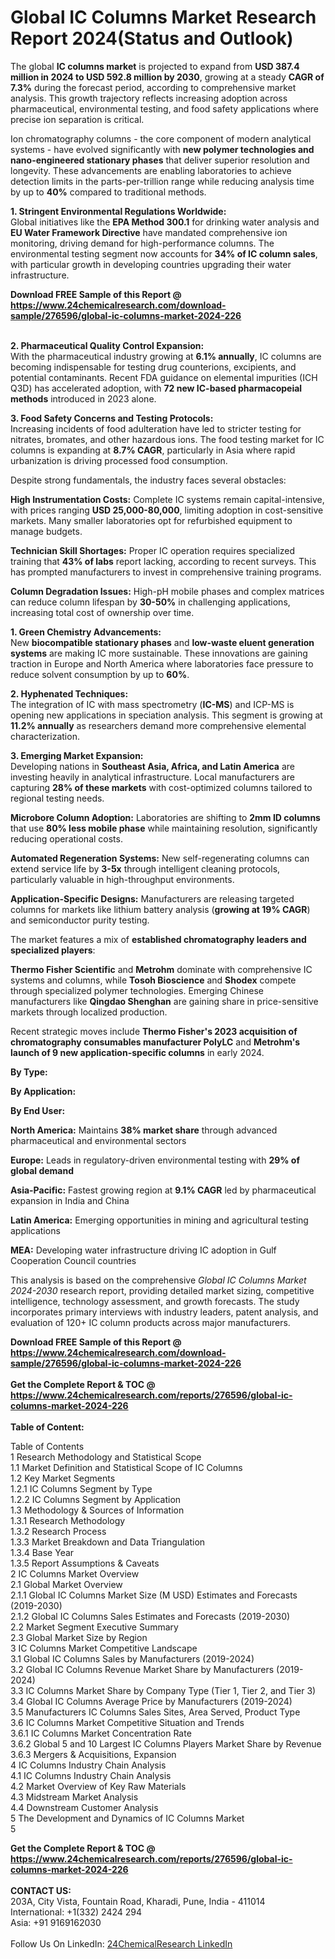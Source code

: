 <h1>Global IC Columns Market Research Report 2024(Status and Outlook)</h1><p>The global <strong>IC columns market</strong> is projected to expand from <strong>USD 387.4 million in 2024 to USD 592.8 million by 2030</strong>, growing at a steady <strong>CAGR of 7.3%</strong> during the forecast period, according to comprehensive market analysis. This growth trajectory reflects increasing adoption across pharmaceutical, environmental testing, and food safety applications where precise ion separation is critical.</p><p>Ion chromatography columns - the core component of modern analytical systems - have evolved significantly with <strong>new polymer technologies and nano-engineered stationary phases</strong> that deliver superior resolution and longevity. These advancements are enabling laboratories to achieve detection limits in the parts-per-trillion range while reducing analysis time by up to <strong>40%</strong> compared to traditional methods.</p><p><strong>1. Stringent Environmental Regulations Worldwide:</strong><br>
Global initiatives like the <strong>EPA Method 300.1</strong> for drinking water analysis and <strong>EU Water Framework Directive</strong> have mandated comprehensive ion monitoring, driving demand for high-performance columns. The environmental testing segment now accounts for <strong>34% of IC column sales</strong>, with particular growth in developing countries upgrading their water infrastructure.</p><div><b>Download FREE Sample of this Report @ 
            <a href="https://www.24chemicalresearch.com/download-sample/276596/global-ic-columns-market-2024-226">
            https://www.24chemicalresearch.com/download-sample/276596/global-ic-columns-market-2024-226</a></b></div><br><p><strong>2. Pharmaceutical Quality Control Expansion:</strong><br>
With the pharmaceutical industry growing at <strong>6.1% annually</strong>, IC columns are becoming indispensable for testing drug counterions, excipients, and potential contaminants. Recent FDA guidance on elemental impurities (ICH Q3D) has accelerated adoption, with <strong>72 new IC-based pharmacopeial methods</strong> introduced in 2023 alone.</p><p><strong>3. Food Safety Concerns and Testing Protocols:</strong><br>
Increasing incidents of food adulteration have led to stricter testing for nitrates, bromates, and other hazardous ions. The food testing market for IC columns is expanding at <strong>8.7% CAGR</strong>, particularly in Asia where rapid urbanization is driving processed food consumption.</p><p>Despite strong fundamentals, the industry faces several obstacles:</p><p><strong>High Instrumentation Costs:</strong> Complete IC systems remain capital-intensive, with prices ranging <strong>USD 25,000-80,000</strong>, limiting adoption in cost-sensitive markets. Many smaller laboratories opt for refurbished equipment to manage budgets.</p><p><strong>Technician Skill Shortages:</strong> Proper IC operation requires specialized training that <strong>43% of labs</strong> report lacking, according to recent surveys. This has prompted manufacturers to invest in comprehensive training programs.</p><p><strong>Column Degradation Issues:</strong> High-pH mobile phases and complex matrices can reduce column lifespan by <strong>30-50%</strong> in challenging applications, increasing total cost of ownership over time.</p><p><strong>1. Green Chemistry Advancements:</strong><br>
New <strong>biocompatible stationary phases</strong> and <strong>low-waste eluent generation systems</strong> are making IC more sustainable. These innovations are gaining traction in Europe and North America where laboratories face pressure to reduce solvent consumption by up to <strong>60%</strong>.</p><p><strong>2. Hyphenated Techniques:</strong><br>
The integration of IC with mass spectrometry (<strong>IC-MS</strong>) and ICP-MS is opening new applications in speciation analysis. This segment is growing at <strong>11.2% annually</strong> as researchers demand more comprehensive elemental characterization.</p><p><strong>3. Emerging Market Expansion:</strong><br>
Developing nations in <strong>Southeast Asia, Africa, and Latin America</strong> are investing heavily in analytical infrastructure. Local manufacturers are capturing <strong>28% of these markets</strong> with cost-optimized columns tailored to regional testing needs.</p><p><strong>Microbore Column Adoption:</strong> Laboratories are shifting to <strong>2mm ID columns</strong> that use <strong>80% less mobile phase</strong> while maintaining resolution, significantly reducing operational costs.</p><p><strong>Automated Regeneration Systems:</strong> New self-regenerating columns can extend service life by <strong>3-5x</strong> through intelligent cleaning protocols, particularly valuable in high-throughput environments.</p><p><strong>Application-Specific Designs:</strong> Manufacturers are releasing targeted columns for markets like lithium battery analysis (<strong>growing at 19% CAGR</strong>) and semiconductor purity testing.</p><p>The market features a mix of <strong>established chromatography leaders and specialized players</strong>:</p><p><strong>Thermo Fisher Scientific</strong> and <strong>Metrohm</strong> dominate with comprehensive IC systems and columns, while <strong>Tosoh Bioscience</strong> and <strong>Shodex</strong> compete through specialized polymer technologies. Emerging Chinese manufacturers like <strong>Qingdao Shenghan</strong> are gaining share in price-sensitive markets through localized production.</p><p>Recent strategic moves include <strong>Thermo Fisher's 2023 acquisition of chromatography consumables manufacturer PolyLC</strong> and <strong>Metrohm's launch of 9 new application-specific columns</strong> in early 2024.</p><p><strong>By Type:</strong></p><p><strong>By Application:</strong></p><p><strong>By End User:</strong></p><p><strong>North America:</strong> Maintains <strong>38% market share</strong> through advanced pharmaceutical and environmental sectors</p><p><strong>Europe:</strong> Leads in regulatory-driven environmental testing with <strong>29% of global demand</strong></p><p><strong>Asia-Pacific:</strong> Fastest growing region at <strong>9.1% CAGR</strong> led by pharmaceutical expansion in India and China</p><p><strong>Latin America:</strong> Emerging opportunities in mining and agricultural testing applications</p><p><strong>MEA:</strong> Developing water infrastructure driving IC adoption in Gulf Cooperation Council countries</p><p>This analysis is based on the comprehensive <em>Global IC Columns Market 2024-2030</em> research report, providing detailed market sizing, competitive intelligence, technology assessment, and growth forecasts. The study incorporates primary interviews with industry leaders, patent analysis, and evaluation of 120+ IC column products across major manufacturers.</p><div><b>Download FREE Sample of this Report @ 
            <a href="https://www.24chemicalresearch.com/download-sample/276596/global-ic-columns-market-2024-226">
            https://www.24chemicalresearch.com/download-sample/276596/global-ic-columns-market-2024-226</a></b></div><br><div><b>Get the Complete Report & TOC @ 
            <a href="https://www.24chemicalresearch.com/reports/276596/global-ic-columns-market-2024-226">
            https://www.24chemicalresearch.com/reports/276596/global-ic-columns-market-2024-226</a></b></div><br>
            <b>Table of Content:</b><p>Table of Contents<br />
1 Research Methodology and Statistical Scope<br />
1.1 Market Definition and Statistical Scope of IC Columns<br />
1.2 Key Market Segments<br />
1.2.1 IC Columns Segment by Type<br />
1.2.2 IC Columns Segment by Application<br />
1.3 Methodology & Sources of Information<br />
1.3.1 Research Methodology<br />
1.3.2 Research Process<br />
1.3.3 Market Breakdown and Data Triangulation<br />
1.3.4 Base Year<br />
1.3.5 Report Assumptions & Caveats<br />
2 IC Columns Market Overview<br />
2.1 Global Market Overview<br />
2.1.1 Global IC Columns Market Size (M USD) Estimates and Forecasts (2019-2030)<br />
2.1.2 Global IC Columns Sales Estimates and Forecasts (2019-2030)<br />
2.2 Market Segment Executive Summary<br />
2.3 Global Market Size by Region<br />
3 IC Columns Market Competitive Landscape<br />
3.1 Global IC Columns Sales by Manufacturers (2019-2024)<br />
3.2 Global IC Columns Revenue Market Share by Manufacturers (2019-2024)<br />
3.3 IC Columns Market Share by Company Type (Tier 1, Tier 2, and Tier 3)<br />
3.4 Global IC Columns Average Price by Manufacturers (2019-2024)<br />
3.5 Manufacturers IC Columns Sales Sites, Area Served, Product Type<br />
3.6 IC Columns Market Competitive Situation and Trends<br />
3.6.1 IC Columns Market Concentration Rate<br />
3.6.2 Global 5 and 10 Largest IC Columns Players Market Share by Revenue<br />
3.6.3 Mergers & Acquisitions, Expansion<br />
4 IC Columns Industry Chain Analysis<br />
4.1 IC Columns Industry Chain Analysis<br />
4.2 Market Overview of Key Raw Materials<br />
4.3 Midstream Market Analysis<br />
4.4 Downstream Customer Analysis<br />
5 The Development and Dynamics of IC Columns Market <br />
5</p><div><b>Get the Complete Report & TOC @ 
            <a href="https://www.24chemicalresearch.com/reports/276596/global-ic-columns-market-2024-226">
            https://www.24chemicalresearch.com/reports/276596/global-ic-columns-market-2024-226</a></b></div><br><b>CONTACT US:</b><br>
            203A, City Vista, Fountain Road, Kharadi, Pune, India - 411014<br>
            International: +1(332) 2424 294<br>
            Asia: +91 9169162030 <br><br>
            Follow Us On LinkedIn: <a href="https://www.linkedin.com/company/24chemicalresearch/">24ChemicalResearch LinkedIn</a>